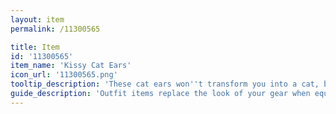 ```yaml
---
layout: item
permalink: /11300565

title: Item
id: '11300565'
item_name: 'Kissy Cat Ears'
icon_url: '11300565.png'
tooltip_description: 'These cat ears won''t transform you into a cat, but who cares? They''re cute!'
guide_description: 'Outfit items replace the look of your gear when equipped.'
---
```

